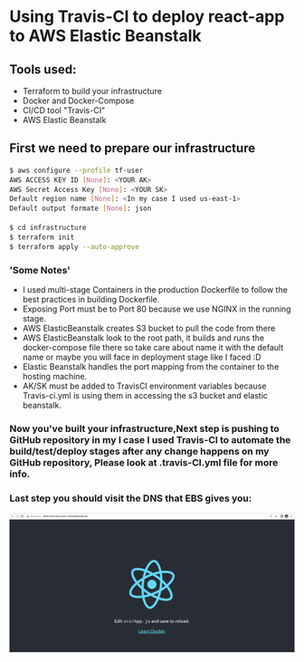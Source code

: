 # Using Travis-CI to deploy react-app to AWS Elastic Beanstalk

## Tools used:
- Terraform to build your infrastructure
- Docker and Docker-Compose
- CI/CD tool "Travis-CI"
- AWS Elastic Beanstalk

## First we need to prepare our infrastructure
```bash
$ aws configure --profile tf-user
AWS ACCESS KEY ID [None]: <YOUR AK>
AWS Secret Access Key [None]: <YOUR SK>
Default region name [None]: <In my case I used us-east-1>
Default output formate [None]: json

$ cd infrastructure
$ terraform init
$ terraform apply --auto-approve

```
### 'Some Notes'
- I used multi-stage Containers in the production Dockerfile to follow the best practices in building Dockerfile.
- Exposing Port must be to Port 80 because we use NGINX in the running stage.
- AWS ElasticBeanstalk creates S3 bucket to pull the code from there
- AWS ElasticBeanstalk look to the root path, it builds and runs the docker-compose file there so take care about name it with the default name or maybe you will face in deployment stage like I faced :D
- Elastic Beanstalk handles the port mapping from the container to the hosting machine.
- AK/SK must be added to TravisCI environment variables because Travis-ci.yml is using them in accessing the s3 bucket and elastic beanstalk. 
### Now you've built your infrastructure,Next step is pushing to GitHub repository in my I case I used Travis-CI to automate the build/test/deploy stages after any change happens on my GitHub repository, Please look at .travis-CI.yml file for more info.

### Last step you should visit the DNS that EBS gives you:
![Alt text](./ebs-docker.png)

